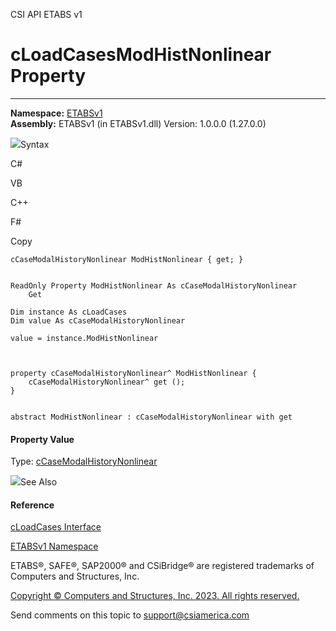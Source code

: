 ﻿

CSI API ETABS v1

# cLoadCasesModHistNonlinear Property  
  
---  
  
**Namespace:** [ETABSv1](2780f1b8-2033-5289-2298-1cdb2a7508d9.htm)  
**Assembly:** ETABSv1 (in ETABSv1.dll) Version: 1.0.0.0 (1.27.0.0)

![](../icons/SectionExpanded.png)Syntax

C#

VB

C++

F#

Copy

    
    
    cCaseModalHistoryNonlinear ModHistNonlinear { get; }
    
    
    ReadOnly Property ModHistNonlinear As cCaseModalHistoryNonlinear
    	Get
    
    Dim instance As cLoadCases
    Dim value As cCaseModalHistoryNonlinear
    
    value = instance.ModHistNonlinear
    
    
    
    property cCaseModalHistoryNonlinear^ ModHistNonlinear {
    	cCaseModalHistoryNonlinear^ get ();
    }
    
    
    abstract ModHistNonlinear : cCaseModalHistoryNonlinear with get
    

#### Property Value

Type: [cCaseModalHistoryNonlinear](b51a1358-051c-8c42-1694-daa3f7d6bc25.htm)

![](../icons/SectionExpanded.png)See Also

#### Reference

[cLoadCases Interface](5af09358-fbf5-20ff-4d6c-6ebe67a3f1e4.htm)

[ETABSv1 Namespace](2780f1b8-2033-5289-2298-1cdb2a7508d9.htm)

ETABS®, SAFE®, SAP2000® and CSiBridge® are registered trademarks of Computers
and Structures, Inc.  

[Copyright © Computers and Structures, Inc. 2023. All rights
reserved.](http://www.csiamerica.com)

Send comments on this topic to
[support@csiamerica.com](mailto:support%40csiamerica.com?Subject=CSI%20API%20ETABS%20v1)

